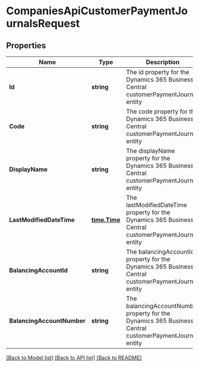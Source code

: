 # CompaniesApiCustomerPaymentJournalsRequest

## Properties
Name | Type | Description | Notes
------------ | ------------- | ------------- | -------------
**Id** | **string** | The id property for the Dynamics 365 Business Central customerPaymentJournal entity | [optional] [default to null]
**Code** | **string** | The code property for the Dynamics 365 Business Central customerPaymentJournal entity | [optional] [default to null]
**DisplayName** | **string** | The displayName property for the Dynamics 365 Business Central customerPaymentJournal entity | [optional] [default to null]
**LastModifiedDateTime** | [**time.Time**](time.Time.md) | The lastModifiedDateTime property for the Dynamics 365 Business Central customerPaymentJournal entity | [optional] [default to null]
**BalancingAccountId** | **string** | The balancingAccountId property for the Dynamics 365 Business Central customerPaymentJournal entity | [optional] [default to null]
**BalancingAccountNumber** | **string** | The balancingAccountNumber property for the Dynamics 365 Business Central customerPaymentJournal entity | [optional] [default to null]

[[Back to Model list]](../README.md#documentation-for-models) [[Back to API list]](../README.md#documentation-for-api-endpoints) [[Back to README]](../README.md)


